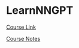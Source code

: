 # LearnNNGPT
[Course Link](https://www.youtube.com/playlist?list=PLAqhIrjkxbuWI23v9cThsA9GvCAUhRvKZ)

[Course Notes](https://harmless-baseball-3bb.notion.site/Neural-Networks-Zero-to-Hero-47ba648fe9c34e628d2db5ce68b13eea)
